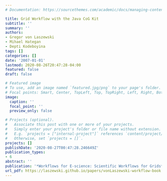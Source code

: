 ```yaml
---
# Documentation: https://sourcethemes.com/academic/docs/managing-content/

title: Grid Workflow with the Java CoG Kit
subtitle: ''
summary: ''
authors:
- Gregor von Laszewski
- Mihael Hategan
- Depti Kodeboyina
tags: []
categories: []
date: '2007-01-01'
lastmod: 2020-08-26T20:47:28-04:00
featured: false
draft: false

# Featured image
# To use, add an image named `featured.jpg/png` to your page's folder.
# Focal points: Smart, Center, TopLeft, Top, TopRight, Left, Right, BottomLeft, Bottom, BottomRight.
image:
  caption: ''
  focal_point: ''
  preview_only: false

# Projects (optional).
#   Associate this post with one or more of your projects.
#   Simply enter your project's folder or file name without extension.
#   E.g. `projects = ["internal-project"]` references `content/project/deep-learning/index.md`.
#   Otherwise, set `projects = []`.
projects: []
publishDate: '2020-08-27T00:47:28.246649Z'
publication_types:
- 6
abstract: ''
publication: '*Workflows for E-science: Scientific Workflows for Grids*'
url_pdf: https://laszewski.github.io/papers/vonLaszewski-workflow-book.pdf
---
```

